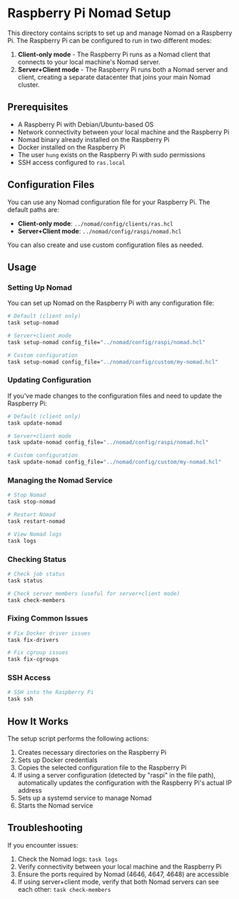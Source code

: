 # Raspberry Pi Nomad Setup

This directory contains scripts to set up and manage Nomad on a Raspberry Pi. The Raspberry Pi can be configured to run in two different modes:

1. **Client-only mode** - The Raspberry Pi runs as a Nomad client that connects to your local machine's Nomad server.
2. **Server+Client mode** - The Raspberry Pi runs both a Nomad server and client, creating a separate datacenter that joins your main Nomad cluster.

## Prerequisites

- A Raspberry Pi with Debian/Ubuntu-based OS
- Network connectivity between your local machine and the Raspberry Pi
- Nomad binary already installed on the Raspberry Pi
- Docker installed on the Raspberry Pi
- The user `hung` exists on the Raspberry Pi with sudo permissions
- SSH access configured to `ras.local`

## Configuration Files

You can use any Nomad configuration file for your Raspberry Pi. The default paths are:

- **Client-only mode**: `../nomad/config/clients/ras.hcl`
- **Server+Client mode**: `../nomad/config/raspi/nomad.hcl`

You can also create and use custom configuration files as needed.

## Usage

### Setting Up Nomad

You can set up Nomad on the Raspberry Pi with any configuration file:

```bash
# Default (client only)
task setup-nomad

# Server+client mode
task setup-nomad config_file="../nomad/config/raspi/nomad.hcl"

# Custom configuration
task setup-nomad config_file="../nomad/config/custom/my-nomad.hcl"
```

### Updating Configuration

If you've made changes to the configuration files and need to update the Raspberry Pi:

```bash
# Default (client only)
task update-nomad

# Server+client mode
task update-nomad config_file="../nomad/config/raspi/nomad.hcl"

# Custom configuration
task update-nomad config_file="../nomad/config/custom/my-nomad.hcl"
```

### Managing the Nomad Service

```bash
# Stop Nomad
task stop-nomad

# Restart Nomad
task restart-nomad

# View Nomad logs
task logs
```

### Checking Status

```bash
# Check job status
task status

# Check server members (useful for server+client mode)
task check-members
```

### Fixing Common Issues

```bash
# Fix Docker driver issues
task fix-drivers

# Fix cgroup issues
task fix-cgroups
```

### SSH Access

```bash
# SSH into the Raspberry Pi
task ssh
```

## How It Works

The setup script performs the following actions:

1. Creates necessary directories on the Raspberry Pi
2. Sets up Docker credentials
3. Copies the selected configuration file to the Raspberry Pi
4. If using a server configuration (detected by "raspi" in the file path), automatically updates the configuration with the Raspberry Pi's actual IP address
5. Sets up a systemd service to manage Nomad
6. Starts the Nomad service

## Troubleshooting

If you encounter issues:

1. Check the Nomad logs: `task logs`
2. Verify connectivity between your local machine and the Raspberry Pi
3. Ensure the ports required by Nomad (4646, 4647, 4648) are accessible
4. If using server+client mode, verify that both Nomad servers can see each other: `task check-members` 